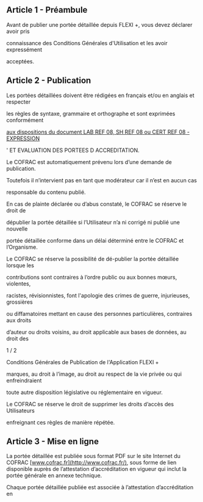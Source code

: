 ## Article 1 - Préambule

Avant de publier une portée détaillée depuis FLEXI +, vous devez déclarer avoir pris

connaissance des Conditions Générales d'Utilisation et les avoir expressément

acceptées.
## Article 2 - Publication

Les portées détaillées doivent être rédigées en français et/ou en anglais et respecter

les règles de syntaxe, grammaire et orthographe et sont exprimées conformément

[aux dispositions du document LAB REF 08, SH REF 08 ou CERT REF 08 - EXPRESSION](http://www.cofrac.fr/documentation/LAB-REF-08)

'
ET EVALUATION DES PORTEES D ACCREDITATION.

Le COFRAC est automatiquement prévenu lors d’une demande de publication.

Toutefois il n’intervient pas en tant que modérateur car il n’est en aucun cas

responsable du contenu publié.

En cas de plainte déclarée ou d’abus constaté, le COFRAC se réserve le droit de

dépublier la portée détaillée si l’Utilisateur n’a ni corrigé ni publié une nouvelle

portée détaillée conforme dans un délai déterminé entre le COFRAC et l’Organisme.

Le COFRAC se réserve la possibilité de dé-publier la portée détaillée lorsque les

contributions sont contraires à l’ordre public ou aux bonnes mœurs, violentes,

racistes, révisionnistes, font l'apologie des crimes de guerre, injurieuses, grossières

ou diffamatoires mettant en cause des personnes particulières, contraires aux droits

d’auteur ou droits voisins, au droit applicable aux bases de données, au droit des

1 / 2

Conditions Générales de Publication de l'Application FLEXI +

marques, au droit à l’image, au droit au respect de la vie privée ou qui enfreindraient

toute autre disposition législative ou réglementaire en vigueur.

Le COFRAC se réserve le droit de supprimer les droits d’accès des Utilisateurs

enfreignant ces règles de manière répétée.
## Article 3 - Mise en ligne

La portée détaillée est publiée sous format PDF sur le site Internet du COFRAC
[www.cofrac.fr](http://www.cofrac.fr/), sous forme de lien disponible auprès de l’attestation d’accréditation
en vigueur qui inclut la portée générale en annexe technique.

Chaque portée détaillée publiée est associée à l’attestation d’accréditation en


